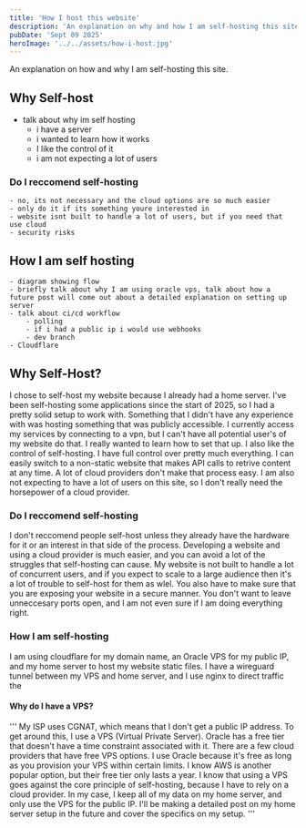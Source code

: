 ```yaml
---
title: 'How I host this website'
description: 'An explanation on why and how I am self-hosting this site.'
pubDate: 'Sept 09 2025'
heroImage: '../../assets/how-i-host.jpg'
---
```


An explanation on how and why I am self-hosting this site. 

## Why Self-host

- talk about why im self hosting
    - i have a server
    - i wanted to learn how it works
    - I like the control of it
    - i am not expecting a lot of users

### Do I reccomend self-hosting
    - no, its not necessary and the cloud options are so much easier
    - only do it if its something youre interested in
    - website isnt built to handle a lot of users, but if you need that use cloud
    - security risks

## How I am self hosting
    - diagram showing flow
    - briefly talk about why I am using oracle vps, talk about how a future post will come out about a detailed explanation on setting up server
    - talk about ci/cd workflow
        - polling
        - if i had a public ip i would use webhooks
        - dev branch
    - Cloudflare


## Why Self-Host?
I chose to self-host my website because I already had a home server. I've been self-hosting some applications since the start of 2025, so I had a pretty solid setup to work with. Something that I didn't have any experience with was hosting something that was publicly accessible. I currently access my services by connecting to a vpn, but I can't have all potential user's of my website do that. I really wanted to learn how to set that up. I also like the control of self-hosting. I have full control over pretty much everything. I can easily switch to a non-static website that makes API calls to retrive content at any time. A lot of cloud providers don't make that process easy. I am also not expecting to have a lot of users on this site, so I don't really need the horsepower of a cloud provider. 

### Do I reccomend self-hosting
I don't reccomend people self-host unless they already have the hardware for it or an interest in that side of the process. Developing a website and using a cloud provider is much easier, and you can avoid a lot of the struggles that self-hosting can cause. My website is not built to handle a lot of concurrent users, and if you expect to scale to a large audience then it's a lot of trouble to self-host for them as wlel. You also have to make sure that you are exposing your website in a secure manner. You don't want to leave unneccesary ports open, and I am not even sure if I am doing everything right. 

### How I am self-hosting
I am using cloudflare for my domain name, an Oracle VPS for my public IP, and my home server to host my website static files. I have a wireguard tunnel between my VPS and home server, and I use nginx to direct traffic the 

#### Why do I have a VPS?
'''
My ISP uses CGNAT, which means that I don't get a public IP address. To get around this, I use a VPS (Virtual Private Server). Oracle has a free tier that doesn't have a time constraint associated with it. There are a few cloud providers that have free VPS options. I use Oracle because it's free as long as you provision your VPS within certain limits. I know AWS is another popular option, but their free tier only lasts a year. I know that using a VPS goes against the core principle of self-hosting, because I have to rely on a cloud provider. In my case, I keep all of my data on my home server, and only use the VPS for the public IP. I'll be making a detailed post on my home server setup in the future and cover the specifics on my setup. 
'''

